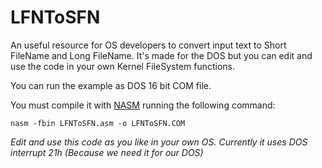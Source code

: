 # LFNToSFN
An useful resource for OS developers to convert input text to Short FileName and Long FileName. It's made for the DOS but you can edit and use the code in your own Kernel FileSystem functions.

You can run the example as DOS 16 bit COM file.

You must compile it with [NASM](http://www.nasm.us) running the following command:

`nasm -fbin LFNToSFN.asm -o LFNToSFN.COM`

*Edit and use this code as you like in your own OS. Currently it uses DOS interrupt 21h (Because we need it for our DOS)*
